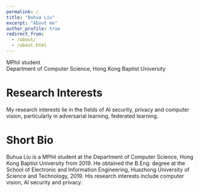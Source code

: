 ```yaml
---
permalink: /
title: "Buhua Liu"
excerpt: "About me"
author_profile: true
redirect_from: 
  - /about/
  - /about.html
---
```


MPhil student <br>
Department of Computer Science, Hong Kong Baptist University


**Research Interests**
======
My research interests lie in the fields of AI security, privacy and computer vision, particularly in adversarial learning, federated learning.

**Short Bio**
======
Buhua Liu is a MPhil student at the Department of Computer Science, Hong Kong Baptist University from 2019. He obtained the B.Eng. degree at the School of Electronic and Information Engineering, Huazhong University of Science and Technology, 2019. His research interests include computer vision, AI security and privacy.

